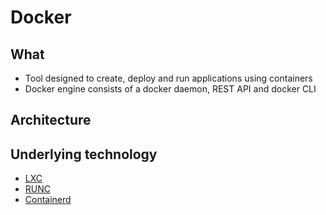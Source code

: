 # Docker

## What

* Tool designed to create, deploy and run applications using containers
* Docker engine consists of a docker daemon, REST API and docker CLI

## Architecture

## Underlying technology

* [LXC](https://linuxcontainers.org/)
* [RUNC](https://github.com/opencontainers/runc/tree/master/libcontainer)
* [Containerd](https://containerd.io/)
